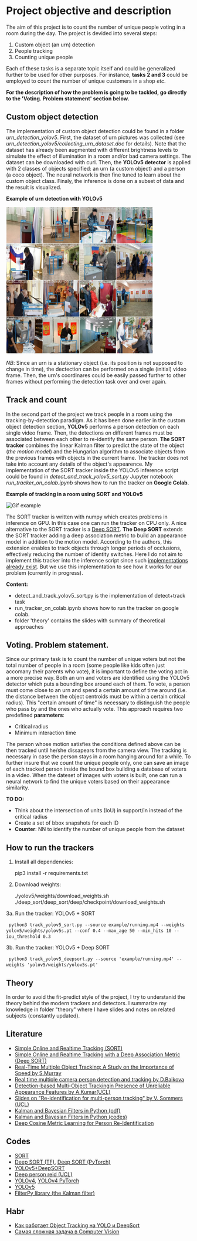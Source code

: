 # Project objective and description

The aim of this project is to count the number of unique people voting in a room during the day.
The project is devided into several steps:

1. Custom object (an urn) detection
2. People tracking
3. Counting unique people

Each of these tasks is a separate topic itself and could be generalized further to be used for other purposes.
For instance, **tasks 2 and 3** could be employed to count the number of unique customers in a shop *etc*.  

**For the description of how the problem is going to be tackled, go directly to the 'Voting. Problem statement' section below.**

## Custom object detection 

The implementation of custom object detection could be found in a folder *urn_detection_yolov5*. 
First, the dataset of urn pictures was collected (see *urn_detection_yolov5/collecting_urn_dataset.doc*
for details). Note that the dataset has already been augmented with different brightness levels to simulate the 
effect of illumination in a room and/or bad camera settings. The dataset can be downloaded with curl.
Then, the **YOLOv5 detector** is applied with 2 classes of objects specified: an urn (a custom object) 
and a person (a coco object). The neural network is then fine tuned to learn about the custom 
object class. Finaly, the inference is done on a subset of data and the result is visualized. 

**Example of urn detection with YOLOv5**

<img src="example/urn_detection_inference.jpeg" width="400" class="centerImage">

*NB*: Since an urn is a stationary object (i.e. its position is not supposed to change in time),
the dectection can be performed on a single (initial) video frame. Then, the urn's coordinares could
be easily passed further to other frames without performing the detection task over and over again. 

## Track and count

In the second part of the project we track people in a room using the tracking-by-detection paradigm.
As it has been done earlier in the custom object detection section, **YOLOv5** performs a person
detection on each single video frame. Then, the detections on different frames must be associated 
between each other to re-identify the same person. **The SORT tracker** combines the linear Kalman filter
to predict the state of the object (*the motion model*) and the Hungarian algorithm to associate objects 
from the previous frames with objects in the current frame. The tracker does not take into account any details
of the object's appearence. My implementation of the SORT tracker inside the YOLOv5 inference script could be found in 
*detect_and_track_yolov5_sort.py* Jupyter notebook *run_tracker_on_colab.ipynb* shows how to run the
tracker on **Google Colab**.

**Example of tracking in a room using SORT and YOLOv5**

![Gif example](https://github.com/maxmarkov/track_and_count/blob/master/example/tracker_example.gif)

The SORT tracker is written with numpy which creates problems in inference on GPU. In this case 
one can run the tracker on CPU only. A nice alternative to the SORT tracker is a [Deep SORT](https://arxiv.org/pdf/1703.07402.pdf).
**The Deep SORT** extends the SORT tracker adding a deep association metric to build an appearance model in addition to the motion
model. According to the authors, this extension enables to track objects through longer periods of occlusions, effectively reducing
the number of identity switches. Here I do not aim to implement this tracker into 
the inference script since such [implementations already exist](https://github.com/mikel-brostrom/Yolov5_DeepSort_Pytorch).
But we use this implementation to see how it works for our problem (currently in progress).

**Content:**

- detect_and_track_yolov5_sort.py is the implementation of detect+track task
- run_tracker_on_colab.ipynb shows how to run the tracker on google colab. 
- folder 'theory' contains the slides with summary of theoretical approaches  

## Voting. Problem statement.

Since our primary task is to count the number of unique voters but not the total number of people in a room (some people like kids
often just accomany their parents who vote), it is important to define the voting act in a more precise way. Both an urn and voters are
identified using the YOLOv5 detector which puts a bounding box around each of them. To vote, a person must come close to an urn and 
spend a certain amount of time around (i.e. the distance between the object centroids must be within a certain critical radius). This 
"certain amount of time" is necessary to distinguish the people who pass by and the ones who actually vote. This approach requires two
predefined **parameters**: 

- Critical radius
- Minimum interaction time

The person whose motion satisfies the conditions defined above can be then tracked until he/she dissapears from the camera view. The 
tracking is necessary in case the person stays in a room hanging around for a while. To further insure that we count the unique people only,
one can save an image of each tracked person inside the bound box building a database of voters in a video. When the dateset of images with
voters is built, one can run a neural network to find the unique voters based on their appearance similarity.     

**TO DO:**
- Think about the intersection of units (IoU) in support/in instead of the critical radius
- Create a set of bbox snapshots for each ID
- **Counter**: NN to identify the number of unique people from the dataset

## How to run the trackers

1. Install all dependencies:

    pip3 install -r requirements.txt

2. Download weights:
     
    ./yolov5/weights/download_weights.sh   
    ./deep_sort/deep_sort/deep/checkpoint/download_weights.sh

3a. Run the tracker: YOLOv5 + SORT

     python3 track_yolov5_sort.py --source example/running.mp4 --weights yolov5/weights/yolov5s.pt --conf 0.4 --max_age 50 --min_hits 10 --iou_threshold 0.3

3b. Run the tracker: YOLOv5 + Deep SORT

     python3 track_yolov5_deepsort.py --source 'example/running.mp4' --weights 'yolov5/weights/yolov5s.pt'

## Theory

In order to avoid the fit-predict style of the project, I try to understanid the theory behind the modern trackers and detectors.
I summarize my knowledge in folder "theory" where I have slides and notes on related subjects (constantly updated). 

## Literature

- [Simple Online and Realtime Tracking (SORT)](https://arxiv.org/abs/1602.00763)
- [Simple Online and Realtime Tracking with a Deep Association Metric (Deep SORT)](https://arxiv.org/pdf/1703.07402.pdf)
- [Real-Time Multiple Object Tracking: A Study on the Importance of Speed by S.Murray](https://arxiv.org/pdf/1709.03572.pdf)
- [Real time multiple camera person detection and tracking by D.Baikova](https://repositorio.iscte-iul.pt/handle/10071/17743)
- [Detection-based Multi-Object Trackingin Presence of Unreliable Appearance Features by A.Kumar(UCL)](https://sites.uclouvain.be/ispgroup/uploads//Main/PHDAKC_thesis.pdf)
- [Slides on "Re-identification for multi-person tracking" by V. Sommers (UCL)](https://sites.uclouvain.be/ispgroup/uploads//ISPS/ABS220720_slides.pdf)
- [Kalman and Bayesian Filters in Python (pdf)](https://elec3004.uqcloud.net/2015/tutes/Kalman_and_Bayesian_Filters_in_Python.pdf)
- [Kalman and Bayesian Filters in Python (codes)](https://github.com/rlabbe/Kalman-and-Bayesian-Filters-in-Python)
- [Deep Cosine Metric Learning for Person Re-Identification](https://elib.dlr.de/116408/1/WACV2018.pdf)

## Codes

- [SORT](https://github.com/abewley/sort)
- [Deep SORT (TF)](https://github.com/nwojke/deep_sort), [Deep SORT (PyTorch)](https://github.com/ZQPei/deep_sort_pytorch)
- [YOLOv5+DeepSORT](https://github.com/mikel-brostrom/Yolov5_DeepSort_Pytorch)
- [Deep person reid (UCL)](https://github.com/VlSomers/deep-person-reid)
- [YOLOv4](https://github.com/AlexeyAB/darknet), [YOLOv4 PyTorch](https://github.com/Tianxiaomo/pytorch-YOLOv4)
- [YOLOv5](https://github.com/ultralytics/yolov5)
- [FilterPy library (the Kalman filter)](https://filterpy.readthedocs.io/en/latest/)

## Habr

- [Как работает Object Tracking на YOLO и DeepSort](https://habr.com/en/post/514450/)
- [Самая сложная задача в Computer Vision](https://habr.com/en/company/recognitor/blog/505694/) 
